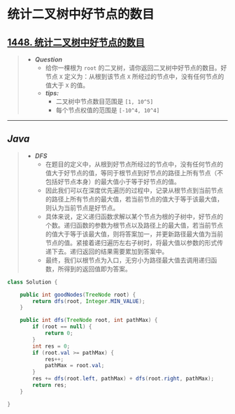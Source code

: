 # 统计二叉树中好节点的数目

## [1448. 统计二叉树中好节点的数目](https://leetcode.cn/problems/count-good-nodes-in-binary-tree/)

> - ***Question***
>   - 给你一棵根为 `root` 的二叉树，请你返回二叉树中好节点的数目。好节点 `X` 定义为：从根到该节点 `X` 所经过的节点中，没有任何节点的值大于 `X` 的值。
>   - ***tips:***
>     - 二叉树中节点数目范围是 `[1, 10^5]`
>     - 每个节点权值的范围是 `[-10^4, 10^4]`

---

## *Java*

> - ***DFS***
>   - 在题目的定义中，从根到好节点所经过的节点中，没有任何节点的值大于好节点的值，等同于根节点到好节点的路径上所有节点（不包括好节点本身）的最大值小于等于好节点的值。
>   - 因此我们可以在深度优先遍历的过程中，记录从根节点到当前节点的路径上所有节点的最大值，若当前节点的值大于等于该最大值，则认为当前节点是好节点。
>   - 具体来说，定义递归函数求解以某个节点为根的子树中，好节点的个数。递归函数的参数为根节点以及路径上的最大值，若当前节点的值大于等于该最大值，则将答案加一，并更新路径最大值为当前节点的值。紧接着递归遍历左右子树时，将最大值以参数的形式传递下去。递归返回的结果需要累加到答案中。
>   - 最终，我们以根节点为入口，无穷小为路径最大值去调用递归函数，所得到的返回值即为答案。

```java
class Solution {

    public int goodNodes(TreeNode root) {
        return dfs(root, Integer.MIN_VALUE);
    }

    public int dfs(TreeNode root, int pathMax) {
        if (root == null) {
            return 0;
        }
        int res = 0;
        if (root.val >= pathMax) {
            res++;
            pathMax = root.val;
        }
        res += dfs(root.left, pathMax) + dfs(root.right, pathMax);
        return res;
    }

}
```
